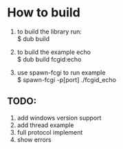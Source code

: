 How to build
=================

1. to build the library run:<br/>
$ dub build

2. to build the example echo<br/>
$ dub build fcgid:echo 

3. use spawn-fcgi to run example<br/>
$ spawn-fcgi -p[port] ./fcgid_echo <br/>

TODO:
-----------------
1. add windows version support<br/>
2. add thread example
3. full protocol implement
3. show errors
